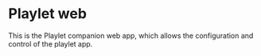 # Playlet web

This is the Playlet companion web app, which allows the configuration and control of the playlet app.